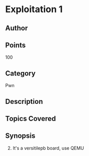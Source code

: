 # Exploitation 1
## Author

## Points
100
## Category
Pwn
## Description

## Topics Covered

## Synopsis

2. It's a versitilepb board, use QEMU